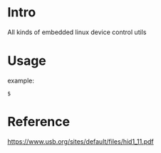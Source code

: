 # Intro
All kinds of embedded linux device control utils

# Usage
example:
```
$ 
```

# Reference
https://www.usb.org/sites/default/files/hid1_11.pdf

